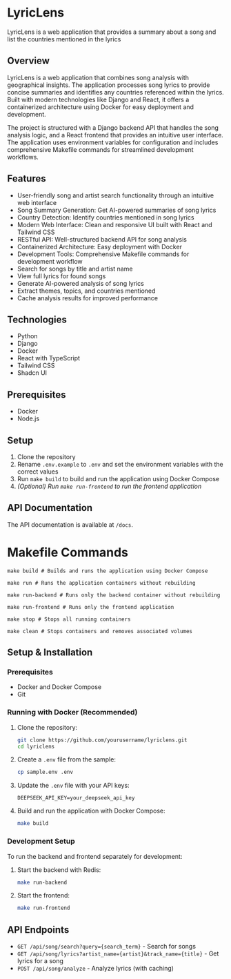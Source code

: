 # LyricLens

LyricLens is a web application that provides a summary about a song and list the countries mentioned in the lyrics

## Overview

LyricLens is a web application that combines song analysis with geographical insights. The application processes song lyrics to provide concise summaries and identifies any countries referenced within the lyrics. Built with modern technologies like Django and React, it offers a containerized architecture using Docker for easy deployment and development.

The project is structured with a Django backend API that handles the song analysis logic, and a React frontend that provides an intuitive user interface. The application uses environment variables for configuration and includes comprehensive Makefile commands for streamlined development workflows.


## Features

- User-friendly song and artist search functionality through an intuitive web interface
- Song Summary Generation: Get AI-powered summaries of song lyrics
- Country Detection: Identify countries mentioned in song lyrics
- Modern Web Interface: Clean and responsive UI built with React and Tailwind CSS
- RESTful API: Well-structured backend API for song analysis
- Containerized Architecture: Easy deployment with Docker
- Development Tools: Comprehensive Makefile commands for development workflow
- Search for songs by title and artist name
- View full lyrics for found songs
- Generate AI-powered analysis of song lyrics
- Extract themes, topics, and countries mentioned
- Cache analysis results for improved performance


## Technologies

- Python
- Django
- Docker
- React with TypeScript
- Tailwind CSS
- Shadcn UI


## Prerequisites

- Docker
- Node.js

## Setup

1. Clone the repository
2. Rename `.env.example` to `.env` and set the environment variables with the correct values
3. Run `make build` to build and run the application using Docker Compose
4. _(Optional) Run `make run-frontend` to run the frontend application_

## API Documentation

The API documentation is available at `/docs`.

# Makefile Commands
```shell
make build # Builds and runs the application using Docker Compose

make run # Runs the application containers without rebuilding

make run-backend # Runs only the backend container without rebuilding

make run-frontend # Runs only the frontend application

make stop # Stops all running containers

make clean # Stops containers and removes associated volumes
```

## Setup & Installation

### Prerequisites

- Docker and Docker Compose
- Git

### Running with Docker (Recommended)

1. Clone the repository:
   ```bash
   git clone https://github.com/yourusername/lyriclens.git
   cd lyriclens
   ```

2. Create a `.env` file from the sample:
   ```bash
   cp sample.env .env
   ```

3. Update the `.env` file with your API keys:
   ```
   DEEPSEEK_API_KEY=your_deepseek_api_key
   ```

4. Build and run the application with Docker Compose:
   ```bash
   make build
   ```

### Development Setup

To run the backend and frontend separately for development:

1. Start the backend with Redis:
   ```bash
   make run-backend
   ```

2. Start the frontend:
   ```bash
   make run-frontend
   ```

## API Endpoints

- `GET /api/song/search?query={search_term}` - Search for songs
- `GET /api/song/lyrics?artist_name={artist}&track_name={title}` - Get lyrics for a song
- `POST /api/song/analyze` - Analyze lyrics (with caching)

